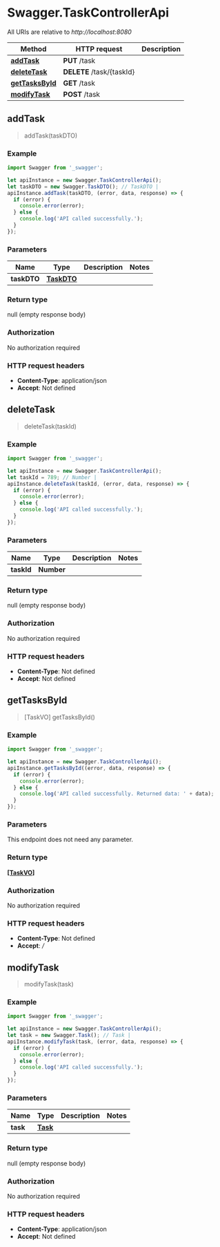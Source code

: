 # Swagger.TaskControllerApi

All URIs are relative to *http://localhost:8080*

Method | HTTP request | Description
------------- | ------------- | -------------
[**addTask**](TaskControllerApi.md#addTask) | **PUT** /task | 
[**deleteTask**](TaskControllerApi.md#deleteTask) | **DELETE** /task/{taskId} | 
[**getTasksById**](TaskControllerApi.md#getTasksById) | **GET** /task | 
[**modifyTask**](TaskControllerApi.md#modifyTask) | **POST** /task | 



## addTask

> addTask(taskDTO)



### Example

```javascript
import Swagger from '_swagger';

let apiInstance = new Swagger.TaskControllerApi();
let taskDTO = new Swagger.TaskDTO(); // TaskDTO | 
apiInstance.addTask(taskDTO, (error, data, response) => {
  if (error) {
    console.error(error);
  } else {
    console.log('API called successfully.');
  }
});
```

### Parameters


Name | Type | Description  | Notes
------------- | ------------- | ------------- | -------------
 **taskDTO** | [**TaskDTO**](TaskDTO.md)|  | 

### Return type

null (empty response body)

### Authorization

No authorization required

### HTTP request headers

- **Content-Type**: application/json
- **Accept**: Not defined


## deleteTask

> deleteTask(taskId)



### Example

```javascript
import Swagger from '_swagger';

let apiInstance = new Swagger.TaskControllerApi();
let taskId = 789; // Number | 
apiInstance.deleteTask(taskId, (error, data, response) => {
  if (error) {
    console.error(error);
  } else {
    console.log('API called successfully.');
  }
});
```

### Parameters


Name | Type | Description  | Notes
------------- | ------------- | ------------- | -------------
 **taskId** | **Number**|  | 

### Return type

null (empty response body)

### Authorization

No authorization required

### HTTP request headers

- **Content-Type**: Not defined
- **Accept**: Not defined


## getTasksById

> [TaskVO] getTasksById()



### Example

```javascript
import Swagger from '_swagger';

let apiInstance = new Swagger.TaskControllerApi();
apiInstance.getTasksById((error, data, response) => {
  if (error) {
    console.error(error);
  } else {
    console.log('API called successfully. Returned data: ' + data);
  }
});
```

### Parameters

This endpoint does not need any parameter.

### Return type

[**[TaskVO]**](TaskVO.md)

### Authorization

No authorization required

### HTTP request headers

- **Content-Type**: Not defined
- **Accept**: */*


## modifyTask

> modifyTask(task)



### Example

```javascript
import Swagger from '_swagger';

let apiInstance = new Swagger.TaskControllerApi();
let task = new Swagger.Task(); // Task | 
apiInstance.modifyTask(task, (error, data, response) => {
  if (error) {
    console.error(error);
  } else {
    console.log('API called successfully.');
  }
});
```

### Parameters


Name | Type | Description  | Notes
------------- | ------------- | ------------- | -------------
 **task** | [**Task**](Task.md)|  | 

### Return type

null (empty response body)

### Authorization

No authorization required

### HTTP request headers

- **Content-Type**: application/json
- **Accept**: Not defined

